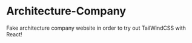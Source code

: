 # Architecture-Company
Fake architecture company website in order to try out TailWindCSS with React!
